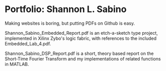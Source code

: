 # Portfolio: Shannon L. Sabino
Making websites is boring, but putting PDFs on Github is easy.

Shannon_Sabino_Embedded_Report.pdf is an etch-a-sketch type project, implemented in Xilinx Zybo's logic fabric, with references to the included Embedded_Lab_4.pdf. 

Shannon_Sabino_DSP_Report.pdf is a short, theory based report on the Short-Time Fourier Transform and my implementations of related functions in MATLAB.
